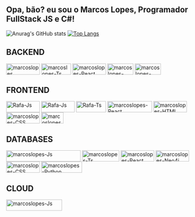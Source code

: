 ## Opa, bão? eu sou o Marcos Lopes, Programador FullStack JS e C#!

![Anurag's GitHub stats](https://github-readme-stats.vercel.app/api?username=marcoslopess&hide=stars&theme=merko)
[![Top Langs](https://github-readme-stats.vercel.app/api/top-langs/?username=marcoslopess&layout=compact&theme=merko)](https://github.com/anuraghazra/github-readme-stats)

## BACKEND

<div style="display: inline_block">
  <img align="center" alt="marcoslopes" height="30" width="90" src="https://img.shields.io/badge/JavaScript-F7DF1E?style=for-the-badge&logo=javascript&logoColor=black">
  <img align="center" alt="marcoslopes-Ts" height="30" width="80" src="https://img.shields.io/badge/Node.js-43853D?style=for-the-badge&logo=node.js&logoColor=white">
  <img align="center" alt="marcoslopes-React" height="30" width="90" src="https://img.shields.io/badge/Express.js-404D59?style=for-the-badge">
  <img align="center" alt="marcoslopes-HTML" height="30" width="70" src="https://img.shields.io/badge/C%23-239120?style=for-the-badge&logo=c-sharp&logoColor=white">
  <img align="center" alt="marcoslopes-CSS" height="30" width="70" src="https://img.shields.io/badge/.NET-5C2D91?style=for-the-badge&logo=.net&logoColor=white">
</div>

## FRONTEND

<div style="display: inline_block">
  <img align="center" alt="Rafa-Js" height="30" width="90" src="https://img.shields.io/badge/JavaScript-F7DF1E?style=for-the-badge&logo=javascript&logoColor=black">
  <img align="center" alt="Rafa-Js" height="30" width="90" src="https://img.shields.io/badge/Angular-DD0031?style=for-the-badge&logo=angular&logoColor=white">
  <img align="center" alt="Rafa-Ts" height="30" width="80" src="https://img.shields.io/badge/React-20232A?style=for-the-badge&logo=react&logoColor=61DAFB">
  <img align="center" alt="marcoslopes-React" height="30" width="120" src="https://img.shields.io/badge/React_Native-20232A?style=for-the-badge&logo=react&logoColor=61DAFB">
  <img align="center" alt="marcoslopes-HTML" height="30" width="90" src="https://img.shields.io/badge/Vue.js-35495E?style=for-the-badge&logo=vue.js&logoColor=4FC08D">
  <img align="center" alt="marcoslopes-CSS" height="30" width="90" src="https://img.shields.io/badge/HTML5-E34F26?style=for-the-badge&logo=html5&logoColor=white">
  <img align="center" alt="marcoslopes-Python" height="30" width="60" src="https://img.shields.io/badge/CSS3-1572B6?style=for-the-badge&logo=css3&logoColor=white">
</div>

## DATABASES

<div style="display: inline_block">
  <img align="center" alt="marcoslopes-Js" height="30" width="200" src="https://img.shields.io/badge/Microsoft%20SQL%20Server-CC2927?style=for-the-badge&logo=microsoft%20sql%20server&logoColor=white">
  <img align="center" alt="marcoslopes-Ts" height="30" width="100" src="https://img.shields.io/badge/MySQL-005C84?style=for-the-badge&logo=mysql&logoColor=white">
  <img align="center" alt="marcoslopes-React" height="30" width="90" src="https://img.shields.io/badge/MongoDB-4EA94B?style=for-the-badge&logo=mongodb&logoColor=white">
  <img align="center" alt="marcoslopes-Neo4j" height="30" width="90" src="	https://img.shields.io/badge/Neo4j-018bff?style=for-the-badge&logo=neo4j&logoColor=white">
  <img align="center" alt="marcoslopes-CSS" height="30" width="90" src="https://img.shields.io/badge/Oracle-F80000?style=for-the-badge&logo=Oracle&logoColor=white">
  <img align="center" alt="marcoslopes-Python" height="30" width="110" src="https://img.shields.io/badge/PostgreSQL-316192?style=for-the-badge&logo=postgresql&logoColor=white">
</div>

## CLOUD

<div style="display: inline_block">
  <img align="center" alt="marcoslopes-Js" height="30" width="150" src="https://img.shields.io/badge/Microsoft_Azure-0089D6?style=for-the-badge&logo=microsoft-azure&logoColor=white">
</div>
